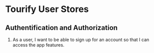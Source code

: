 # Tourify User Stores

## Authentification and Authorization

1. As a user, I want to be able to sign up for an account so that I can access the app features.
